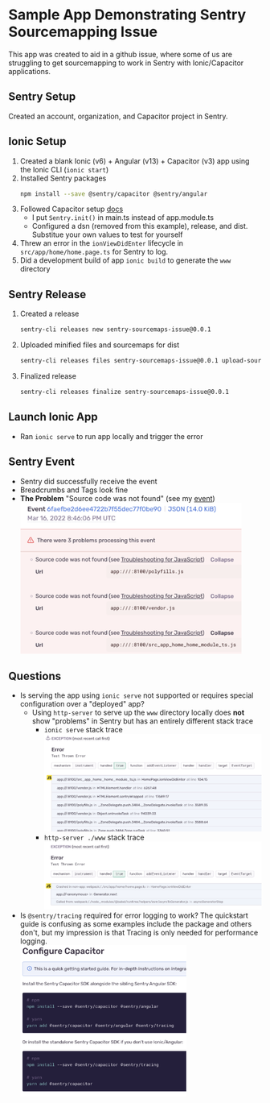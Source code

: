 # Sample App Demonstrating Sentry Sourcemapping Issue
This app was created to aid in a github issue, where some of us are struggling to get sourcemapping to work in Sentry with Ionic/Capacitor applications.

## Sentry Setup
Created an account, organization, and Capacitor project in Sentry.

## Ionic Setup
 1. Created a blank Ionic (v6) + Angular (v13) + Capacitor (v3) app using the Ionic CLI (`ionic start`)
 2. Installed Sentry packages
    ```bash
    npm install --save @sentry/capacitor @sentry/angular
    ```
 3. Followed Capacitor setup [docs](https://docs.sentry.io/platforms/javascript/guides/capacitor/#configure)
    - I put `Sentry.init()` in main.ts instead of app.module.ts
    - Configured a dsn (removed from this example), release, and dist. Substitue your own values to test for yourself
 4. Threw an error in the `ionViewDidEnter` lifecycle in `src/app/home/home.page.ts` for Sentry to log.
 5. Did a development build of app `ionic build` to generate the `www` directory

## Sentry Release
 1. Created a release
    ```bash
    sentry-cli releases new sentry-sourcemaps-issue@0.0.1
    ```
 2. Uploaded minified files and sourcemaps for dist
    ```bash
    sentry-cli releases files sentry-sourcemaps-issue@0.0.1 upload-sourcemaps ./www --dist 1
    ```
 3. Finalized release
    ```bash
    sentry-cli releases finalize sentry-sourcemaps-issue@0.0.1
    ```

## Launch Ionic App
 - Ran `ionic serve` to run app locally and trigger the error

## Sentry Event
 - Sentry did successfully receive the event
 - Breadcrumbs and Tags look fine
 - **The Problem** "Source code was not found" (see my [event](https://sentry.io/organizations/jamesontaylor/issues/3108472946/events/6faefbe2d6ee4722b7f55dec77f0be90/?project=6262714))
    <div>
      <img src="./documentation/screenshots/Event_Source_Code_Not_Found.png" style="height:auto;width:auto;max-height:300px;">
    </div>

## Questions
 - Is serving the app using `ionic serve` not supported or requires special configuration over a "deployed" app?
    - Using `http-server` to serve up the `www` directory locally does **not** show "problems" in Sentry but has an entirely different stack trace
        - `ionic serve` stack trace
          <div>
            <img src="./documentation/screenshots/Ionic_Serve_Trace.png" style="height:auto;width:auto;max-height:200px;">
          </div>
        - `http-server ./www` stack trace
          <div>
            <img src="./documentation/screenshots/Http_Server_Trace.png" style="height:auto;width:auto;max-height:200px;">
          </div>
 - Is `@sentry/tracing` required for error logging to work? The quickstart guide is confusing as some examples include the package and others don't, but my impression is that Tracing is only needed for performance logging.
    <div>
      <img src="./documentation/screenshots/Quickstart_Required_Packages.png" style="height:auto;width:auto;max-height:300px;">
    </div>